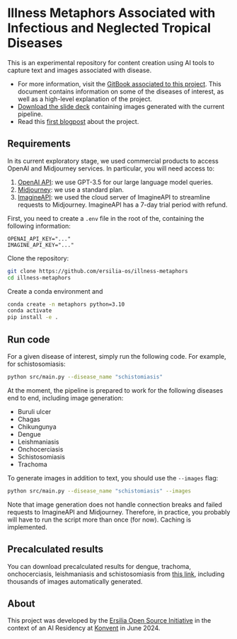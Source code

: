 # Illness Metaphors Associated with Infectious and Neglected Tropical Diseases
This is an experimental repository for content creation using AI tools to capture text and images associated with disease.

- For more information, visit the [GitBook associated to this project](https://ersilia.gitbook.io/illness-as-metaphor). This document contains information on some of the diseases of interest, as well as a high-level explanation of the project.
- [Download the slide deck](https://drive.google.com/file/d/1sVgT0LE3cEI5QRrpAPQbxrwdd6Na5fEH/view?usp=sharing) containing images generated with the current pipeline.
- Read this [first blogpost](https://medium.com/ersiliaio/landscapes-of-disease-acc4f2ef4eb9) about the project.

## Requirements
In its current exploratory stage, we used commercial products to access OpenAI and Midjourney services. In particular, you will need access to:
1. [OpenAI API](https://openai.com/api/): we use GPT-3.5 for our large language model queries.
1. [Midjourney](https://www.midjourney.com/): we use a standard plan.
1. [ImagineAPI](https://www.imagineapi.dev/): we used the cloud server of ImagineAPI to streamline requests to Midjourney. ImagineAPI has a 7-day trial period with refund.

First, you need to create a `.env` file in the root of the, containing the following information:
```
OPENAI_API_KEY="..."
IMAGINE_API_KEY="..."
```

Clone the repository:
```bash
git clone https://github.com/ersilia-os/illness-metaphors
cd illness-metaphors
```

Create a conda environment and 
```bash
conda create -n metaphors python=3.10
conda activate
pip install -e .
```

## Run code
For a given disease of interest, simply run the following code. For example, for schistosomiasis:

```bash
python src/main.py --disease_name "schistomiasis"
```

At the moment, the pipeline is prepared to work for the following diseases end to end, including image generation:
- Buruli ulcer
- Chagas
- Chikungunya
- Dengue
- Leishmaniasis
- Onchocerciasis
- Schistosomiasis
- Trachoma

To generate images in addition to text, you should use the `--images` flag:

```bash
python src/main.py --disease_name "schistomiasis" --images
```

Note that image generation does not handle connection breaks and failed requests to ImagineAPI and Midjourney. Therefore, in practice, you probably will have to run the script more than once (for now). Caching is implemented.

## Precalculated results

You can download precalculated results for dengue, trachoma, onchocerciasis, leishmaniasis and schistosomiasis from [this link](https://drive.google.com/file/d/1IMK76RO181YU4yWEze3exAC8SmTVpfdu/view?usp=sharing), including thousands of images automatically generated.

## About 
This project was developed by the [Ersilia Open Source Initiative](https://ersilia.io) in the context of an AI Residency at [Konvent](https://konventzero.com/) in June 2024.
